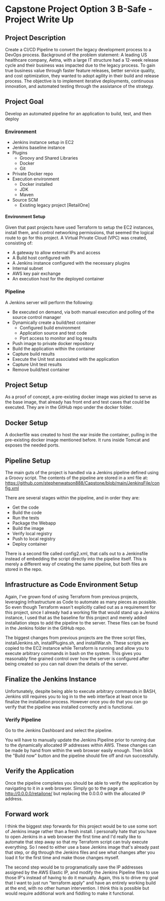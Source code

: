 # Capstone Project Option 3 B-Safe - Project Write Up

## Project Description

Create a CI/CD Pipeline to convert the legacy development process to a DevOps process.
Background of the problem statement:
A leading US healthcare company, Aetna, with a large IT structure had a 12-week release cycle and their business was impacted due to the legacy process. To gain
true business value through faster feature releases, better service quality, and cost optimization, they wanted to adopt agility in their build and release process.
The objective is to implement iterative deployments, continuous innovation, and automated testing through the assistance of the strategy.

## Project Goal

Develop an automated pipeline for an application to build, test, and then deploy  

### Environment

* Jenkins instance setup in EC2
* Jenkins baseline instance
* Plugins
  * Groovy and Shared Libraries
  * Docker
  * Git
* Private Docker repo
* Execution environment
  * Docker installed
  * JDK
  * Maven
* Source SCM
  * Existing legacy project [RetailOne]

#### Environment Setup

Given that past projects have used Terraform to setup the EC2 instances, install them, and control networking permissions, that seemed the logical route to go for this project.
A Virtual Private Cloud (VPC) was created, consisting of:

* A gateway to allow external IPs and access
* A Build host configured with
* A Jenkins instance configured with the necessary plugins
* Internal subnet
* AWS key pair exchange
* An execution host for the deployed container

### Pipeline

A Jenkins server will perform the following:

* Be executed on demand, via both manual execution and polling of the source control manager
* Dynamically create a build/test container
  * Configured build environment
  * Application source and test code
  * Port access to monitor and log results
* Push image to private docker repository
* Build the application within the container
* Capture build results
* Execute the Unit test associated with the application
* Capture Unit test results
* Remove build/test container

## Project Setup

As a proof of concept, a pre-existing docker image was picked to serve as the base image, that already has front end and test cases that could be executed.
They are in the GitHub repo under the docker folder. 

## Docker Setup

A dockerfile was created to host the war inside the container, pulling in the pre-existing docker image mentioned before. It runs inside Tomcat and exposes the needed ports. 

## Pipeline Setup

The main guts of the project is handled via a Jenkins pipeline defined using a Groovy script.  The contents of the pipeline are stored in a xml file at:
https://github.com/stephenwatson888/Capstone/blob/main/JenkinsFile/config.xml

There are several stages within the pipeline, and in order they are:

* Get the code
* Build the code
* Run the tests
* Package the Webapp
* Build the image
* Verify local registry
* Push to local registry
* Deploy container


There is a second file called config2.xml, that calls out to a Jenkinsfile instead of embedding the script directly into the pipeline itself. This is merely a different way of creating the same pipeline, but both files are stored in the repo. 

## Infrastructure as Code Environment Setup

Again, I've grown fond of using Terraform from previous projects, leveraging Infrastructure as Code to automate as many pieces as possible. So even though Terraform wasn't explicitly called out as a requirement for this project, since I already had a working file that would stand up a Jenkins instance, I used that as the baseline for this project and merely added installation steps to add the pipeline to the server. These files can be found in the Jenkins folder in the GitHub repo. 

The biggest changes from previous projects are the three script files, installJenkins.sh, installPlugins.sh, and installWar.sh. These scripts are copied to the EC2 instance while Terraform is running and allow you to execute arbitrary commands in bash on the system. This gives you reasonably fine grained control over how the server is configured after being created so you can nail down the details of the server.

## Finalize the Jenkins Instance

Unfortunately, despite being able to execute arbitrary commands in BASH, Jenkins still requires you to log in to the web interface at least once to finalize the installation process. However once you do that you can go verify that the pipeline was installed correctly and is functional. 

### Verify Pipeline

Go to the Jenkins Dashboard and select the pipeline.

You will have to manually update the Jenkins Pipeline prior to running due to the dynamically allocated IP addresses within AWS. These changes can be made by hand from within the web browser easily enough. Then blick the "Build now" button and the pipeline should fire off and run successfully. 

## Verify the Application

Once the pipeline completes you should be able to verify the application by navigating to it in a web browser. Simply go to the page at:
http://0.0.0.0/retailone/
but replacing the 0.0.0.0 with the allocated IP address. 

## Forward work

I think the biggest step forwards for this project would be to use some sort of Jenkins image rather than a fresh install. I personally hate that you have to open Jenkins in a web browser the first time and I'd really like to automate that step away so that my Terraform script can truly execute everything. So I need to either use a base Jenkins image that's already past that step, or dig through the Jenkins files and see what changes after you load it for the first time and make those changes myself. 

The second step would be to programatically save the IP addresses assigned by the AWS Elastic IP, and modify the Jenkins Pipeline files to use those IP's instead of having to do it manually. Again, this is to drive my goal that I want to just run "terraform apply" and have an entirely working build at the end, with no other human intervention. I think this is possible but would require additional work and fiddling to make it functional. 
